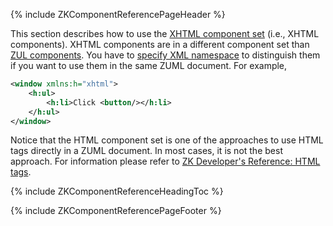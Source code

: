 {% include ZKComponentReferencePageHeader %}

This section describes how to use the [XHTML component
set](ZUML_Reference/ZUML/Languages/XHTML) (i.e., XHTML
components). XHTML components are in a different component set than [ZUL
components](ZUML_Reference/ZUML/Languages/ZUL). You have to
[specify XML namespace](ZUML_Reference/ZUML/Languages) to
distinguish them if you want to use them in the same ZUML document. For
example,

``` xml
<window xmlns:h="xhtml">
    <h:ul>
        <h:li>Click <button/></h:li>
    </h:ul>
</window>
```

Notice that the HTML component set is one of the approaches to use HTML
tags directly in a ZUML document. In most cases, it is not the best
approach. For information please refer to [ZK Developer's Reference:
HTML tags](ZK_Developer's_Reference/UI_Patterns/HTML_Tags).

{% include ZKComponentReferenceHeadingToc %}

{% include ZKComponentReferencePageFooter %}
